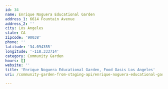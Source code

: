 ```yaml
---
id: 34
name: Enrique Noguera Educational Garden
address_1: 6614 Fountain Avenue
address_2: ''
city: Los Angeles
state: CA
zipcode: '90038'
phone: ''
latitude: '34.094355'
longitude: '-118.333714'
category: Community Garden
hours: []
website: ''
title: 'Enrique Noguera Educational Garden, Food Oasis Los Angeles'
uri: /community-garden-from-staging-api/enrique-noguera-educational-garden6614/

---
```

